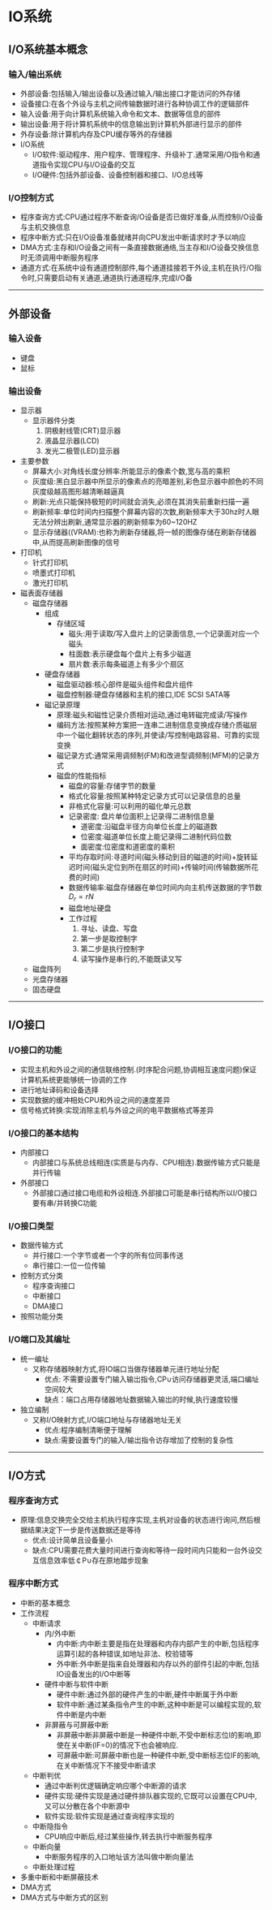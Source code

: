 # IO系统
## I/O系统基本概念
### 输入/输出系统
- 外部设备:包括输入/输出设备以及通过输入/输出接口才能访问的外存储
- 设备接口:在各个外设与主机之间传输数据时进行各种协调工作的逻辑部件
- 输入设备:用于向计算机系统输入命令和文本、数据等信息的部件
- 输出设备:用于将计算机系统中的信息输出到计算机外部进行显示的部件
- 外存设备:除计算机内存及CPU缓存等外的存储器
- I/O系统
  - I/O软件:驱动程序、用户程序、管理程序、升级补丁.通常采用/O指令和通道指令实现CPU与I/O设备的交互
  - I/O硬件:包括外部设备、设备控制器和接口、I/O总线等
### I/O控制方式
- 程序查询方式:CPU通过程序不断查询/O设备是否已做好准备,从而控制I/O设备与主机交换信息
- 程序中断方式:只在I/O设备准备就绪并向CPU发出中断请求时才予以响应
- DMA方式:主存和I/O设备之间有一条直接数据通络,当主存和I/O设备交换信息时无须调用中断服务程序
- 通道方式:在系统中设有通道控制部件,每个通道挂接若干外设,主机在执行/O指令时,只需要启动有关通道,通道执行通道程序,完成I/O备

----------------------
## 外部设备
### 输入设备
- 键盘
- 鼠标
### 输出设备
- 显示器
  - 显示器件分类
    1. 阴极射线管(CRT)显示器
    2. 液晶显示器(LCD)
    3. 发光二极管(LED)显示器
- 主要参数
  - 屏幕大小:对角线长度分辨率:所能显示的像素个数,宽与高的乘积
  - 灰度级:黑白显示器中所显示的像素点的亮暗差别,彩色显示器中颜色的不同灰度级越高图形越清晰越逼真
  - 刷新:光点只能保持极短的时间就会消失,必须在其消失前重新扫描一遍
  - 刷新频率:单位时间内扫描整个屏幕内容的次数,刷新频率大于30hz时人眼无法分辨出刷新,通常显示器的刷新频率为60~120HZ
  - 显示存储器((VRAM):也称为刷新存储器,将一帧的图像存储在刷新存储器中,从而提高刷新图像的信号
- 打印机
  - 针式打印机
  - 喷墨式打印机
  - 激光打印机
- 磁表面存储器
  - 磁盘存储器
    - 组成
      - 存储区域
        - 磁头:用于读取/写入盘片上的记录面信息,一个记录面对应一个磁头
        - 柱面数:表示硬盘每个盘片上有多少磁道
        - 扇片数:表示每条磁道上有多少个扇区
    - 硬盘存储器
      - 磁盘驱动器:核心部件是磁头组件和盘片组件
      - 磁盘控制器:硬盘存储器和主机的接口,IDE SCSI SATA等
    - 磁记录原理
      - 原理:磁头和磁性记录介质相对运动,通过电转磁完成读/写操作
      - 编码方法:按照某种方案把一连串二进制信息变换成存储介质磁层中一个磁化翻转状态的序列,并使读/写控制电路容易、可靠的实现变换
      - 磁记录方式:通常采用调频制(FM)和改进型调频制(MFM)的记录方式
      - 磁盘的性能指标
        - 磁盘的容量:存储字节的数量
        - 格式化容量:按照某种特定记录方式可以记录信息的总量
        - 非格式化容量:可以利用的磁化单元总数
        - 记录密度: 盘片单位面积上记录得二进制信息量
          - 道密度:沿磁盘半径方向单位长度上的磁道数
          - 位密度:磁道单位长度上能记录得二进制代码位数
          - 面密度:位密度和道密度的乘积
        - 平均存取时间:寻道时间(磁头移动到目的磁道的时间)+旋转延迟时间(磁头定位到所在扇区的时间)+传输时间(传输数据所花费的时间)
        - 数据传输率:磁盘存储器在单位时间内向主机传送数据的字节数$D_r=rN$
        - 磁盘地址硬盘
        - 工作过程
            1. 寻址、读盘、写盘
            2. 第一步是取控制字
            3. 第二步是执行控制字
            4. 读写操作是串行的,不能既读又写
  - 磁盘阵列
  - 光盘存储器
  - 固态硬盘
--------------------------
## I/O接口
### I/O接口的功能
- 实现主机和外设之间的通信联络控制.(时序配合问题,协调相互速度问题)保证计算机系统更能够统一协调的工作
- 进行地址译码和设备选择
- 实现数据的缓冲相处CPU和外设之间的速度差异
- 信号格式转换:实现消除主机与外设之间的电平数据格式等差异
### I/O接口的基本结构
- 内部接口  
  - 内部接口与系统总线相连(实质是与内存、CPU相连).数据传输方式只能是并行传输
- 外部接口
  - 外部接口通过接口电缆和外设相连.外部接口可能是串行结构所以I/O接口要有串/并转换C功能
### I/O接口类型  
- 数据传输方式
  - 并行接口:一个字节或者一个字的所有位同事传送
  - 串行接口:一位一位传输
- 控制方式分类
  - 程序查询接口
  - 中断接口
  - DMA接口
- 按照功能分类
### I/O端口及其编址
- 统一编址
  - 又称存储器映射方式,将IO端口当做存储器单元进行地址分配
    - 优点: 不需要设置专门输入输岀指令,CP∪访问存储器更灵活,端口编址空间较大
    - 缺点：端口占用存储器地址数据输入输岀的时候,执行速度较慢
- 独立编制
  - 又称I/O映射方式,I/O端口地址与存储器地址无关
    - 优点:程序编制清晰便于理解
    - 缺点:需要设置专门的输入/输岀指令访存增加了控制的复杂性
------------------------
## I/O方式
### 程序查询方式
- 原理:信息交换完全交给主机执行程序实现,主杋对设备的状态进行询问,然后根据结果决定下一步是传送数据还是等待
  - 优点:设计简单且设备量小
  - 缺点:CPU需要花费大量时间进行查询和等待一段时间内只能和一台外设交互信息效率低￠P∪存在原地踏步现象
### 程序中断方式
- 中断的基本概念
- 工作流程
  - 中断请求
    - 内/外中断
      - 内中断:内中断主要是指在处理器和内存内部产生的中断,包括程序运算引起的各种错误,如地址非法、校验错等
      - 外中断:外中断是指来自处理器和内存以外的部件引起的中断,包括IO设备发出的I/O中断等
    - 硬件中断与软件中断
      - 硬件中断:通过外部的硬件产生的中断,硬件中断属于外中断
      - 软件中断:通过某条指令产生的中断,这种中断是可以编程实现的,软件中断是内中断
    - 非屏蔽与可屏蔽中断
      - 非屏蔽中断非屏蔽中断是一种硬件中断,不受中断标志位I的影响,即使在关中断(IF=0)的情况下也会被响应.
      - 可屏蔽中断:可屏蔽中断也是一种硬件中断,受中断标志位IF的影响,在关中断情况下不接受中断请求
  - 中断判优
    - 通过中断判优逻辑确定响应哪个中断源的请求
    - 硬件实现:硬件实现是通过硬件排队器实现的,它既可以设置在CPU中,又可以分散在各个中断源中
    - 软件实现:软件实现是通过查询程序实现的
  - 中断隐指令
    - CPU响应中断后,经过某些操作,转去执行中断服务程序
  - 中断向量
    - 中断服务程序的入口地址该方法叫做中断向量法
  - 中断处理过程
- 多重中断和中断屏蔽技术
- DMA方式
- DMA方式与中断方式的区别
